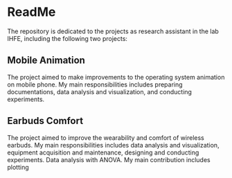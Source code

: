 # ReadMe

The repository is dedicated to the projects as research assistant in the lab IHFE, including the following two projects:

## Mobile Animation
The project aimed to make improvements to the operating system animation on mobile phone. My main responsibilities includes preparing documentations, data analysis and visualization, and conducting experiments.

## Earbuds Comfort
The project aimed to improve the wearability and comfort of wireless earbuds. My main responsibilities includes data analysis and visualization, equipment acquisition and maintenance, designing and conducting experiments. Data analysis with ANOVA. My main contribution includes plotting
